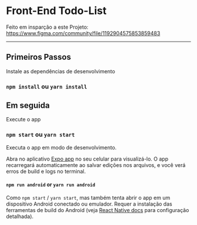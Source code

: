 # Front-End Todo-List

Feito em insparção a este Projeto: https://www.figma.com/community/file/1192904575853859483


---------------------------------------------------------------------------------------------------------------------------------------------------------------------------------------------------------------------------------------------------------------------------------
 

## Primeiros Passos

Instale as dependências de desenvolvimento

### `npm install` ou `yarn install`

## Em seguida

Execute o app

### `npm start` ou `yarn start`

Executa o app em modo de desenvolvimento.

Abra no aplicativo [Expo app](https://expo.io) no seu celular para visualizá-lo. O app recarregará automaticamente ao salvar edições nos arquivos, e você verá erros de build e logs no terminal.

#### `npm run android` or `yarn run android`

Como `npm start` / `yarn start`, mas também tenta abrir o app em um dispositivo Android conectado ou emulador. Requer a instalação das ferramentas de build do Android (veja [React Native docs](https://facebook.github.io/react-native/docs/getting-started.html) para configuração detalhada).
